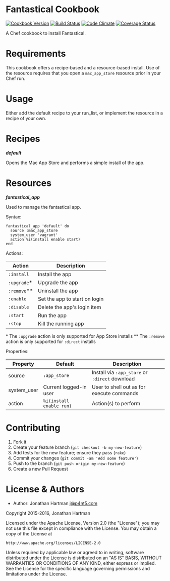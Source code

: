 Fantastical Cookbook
====================
[![Cookbook Version](https://img.shields.io/cookbook/v/fantastical.svg)][cookbook]
[![Build Status](https://img.shields.io/travis/RoboticCheese/fantastical-chef.svg)][travis]
[![Code Climate](https://img.shields.io/codeclimate/github/RoboticCheese/fantastical-chef.svg)][codeclimate]
[![Coverage Status](https://img.shields.io/coveralls/RoboticCheese/fantastical-chef.svg)][coveralls]

[cookbook]: https://supermarket.chef.io/cookbooks/fantastical
[travis]: https://travis-ci.org/RoboticCheese/fantastical-chef
[codeclimate]: https://codeclimate.com/github/RoboticCheese/fantastical-chef
[coveralls]: https://coveralls.io/r/RoboticCheese/fantastical-chef

A Chef cookbook to install Fantastical.

Requirements
============

This cookbook offers a recipe-based and a resource-based install. Use of the
resource requires that you open a `mac_app_store` resource prior in your Chef
run.

Usage
=====

Either add the default recipe to your run_list, or implement the resource in
a recipe of your own.

Recipes
=======

***default***

Opens the Mac App Store and performs a simple install of the app.

Resources
=========

***fantastical_app***

Used to manage the fantastical app.

Syntax:

    fantastical_app 'default' do
      source :mac_app_store
      system_user 'vagrant'
      action %i(install enable start)
    end

Actions:

| Action        | Description                   |
|---------------|-------------------------------|
| `:install`    | Install the app               |
| `:upgrade`\*  | Upgrade the app               |
| `:remove`\*\* | Uninstall the app             |
| `:enable`     | Set the app to start on login |
| `:disable`    | Delete the app's login item   |
| `:start `     | Run the app                   |
| `:stop`       | Kill the running app          |

\* The `:upgrade` action is only supported for App Store installs
\*\* The `:remove` action is only supported for `:direct` installs

Properties:

| Property  | Default                    | Description                                    |
|------------|---------------------------|------------------------------------------------|
| source      | `:app_store`             | Install via `:app_store` or `:direct` download |
| system_user | Current logged-in user   | User to shell out as for execute commands      |
| action      | `%i(install enable run)` | Action(s) to perform                           |

Contributing
============

1. Fork it
2. Create your feature branch (`git checkout -b my-new-feature`)
3. Add tests for the new feature; ensure they pass (`rake`)
4. Commit your changes (`git commit -am 'Add some feature'`)
5. Push to the branch (`git push origin my-new-feature`)
6. Create a new Pull Request

License & Authors
=================
- Author: Jonathan Hartman <j@p4nt5.com>

Copyright 2015-2016, Jonathan Hartman

Licensed under the Apache License, Version 2.0 (the "License");
you may not use this file except in compliance with the License.
You may obtain a copy of the License at

    http://www.apache.org/licenses/LICENSE-2.0

Unless required by applicable law or agreed to in writing, software
distributed under the License is distributed on an "AS IS" BASIS,
WITHOUT WARRANTIES OR CONDITIONS OF ANY KIND, either express or implied.
See the License for the specific language governing permissions and
limitations under the License.

